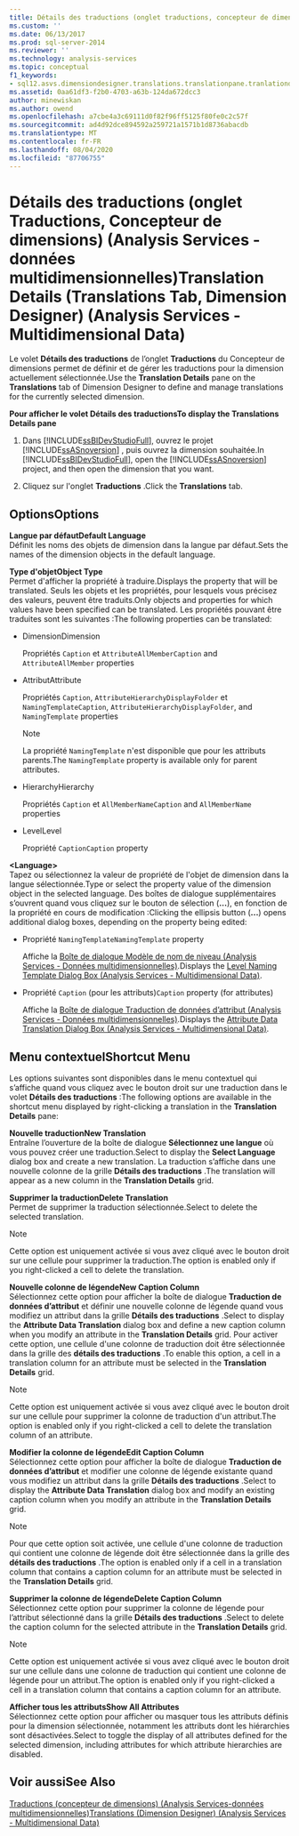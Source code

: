 ```yaml
---
title: Détails des traductions (onglet traductions, concepteur de dimensions) (Analysis Services-données multidimensionnelles) | Microsoft Docs
ms.custom: ''
ms.date: 06/13/2017
ms.prod: sql-server-2014
ms.reviewer: ''
ms.technology: analysis-services
ms.topic: conceptual
f1_keywords:
- sql12.asvs.dimensiondesigner.translations.translationpane.tranlationdetails.f1
ms.assetid: 0aa61df3-f2b0-4703-a63b-124da672dcc3
author: minewiskan
ms.author: owend
ms.openlocfilehash: a7cbe4a3c69111d0f82f96ff5125f80fe0c2c57f
ms.sourcegitcommit: ad4d92dce894592a259721a1571b1d8736abacdb
ms.translationtype: MT
ms.contentlocale: fr-FR
ms.lasthandoff: 08/04/2020
ms.locfileid: "87706755"
---
```

# <a name="translation-details-translations-tab-dimension-designer-analysis-services---multidimensional-data"></a><span data-ttu-id="d5f2a-102">Détails des traductions (onglet Traductions, Concepteur de dimensions) (Analysis Services - données multidimensionnelles)</span><span class="sxs-lookup"><span data-stu-id="d5f2a-102">Translation Details (Translations Tab, Dimension Designer) (Analysis Services - Multidimensional Data)</span></span>
  <span data-ttu-id="d5f2a-103">Le volet **Détails des traductions** de l’onglet **Traductions** du Concepteur de dimensions permet de définir et de gérer les traductions pour la dimension actuellement sélectionnée.</span><span class="sxs-lookup"><span data-stu-id="d5f2a-103">Use the **Translation Details** pane on the **Translations** tab of Dimension Designer to define and manage translations for the currently selected dimension.</span></span>  
  
 <span data-ttu-id="d5f2a-104">**Pour afficher le volet Détails des traductions**</span><span class="sxs-lookup"><span data-stu-id="d5f2a-104">**To display the Translations Details pane**</span></span>  
  
1.  <span data-ttu-id="d5f2a-105">Dans [!INCLUDE[ssBIDevStudioFull](../includes/ssbidevstudiofull-md.md)], ouvrez le projet [!INCLUDE[ssASnoversion](../includes/ssasnoversion-md.md)] , puis ouvrez la dimension souhaitée.</span><span class="sxs-lookup"><span data-stu-id="d5f2a-105">In [!INCLUDE[ssBIDevStudioFull](../includes/ssbidevstudiofull-md.md)], open the [!INCLUDE[ssASnoversion](../includes/ssasnoversion-md.md)] project, and then open the dimension that you want.</span></span>  
  
2.  <span data-ttu-id="d5f2a-106">Cliquez sur l'onglet **Traductions** .</span><span class="sxs-lookup"><span data-stu-id="d5f2a-106">Click the **Translations** tab.</span></span>  
  
## <a name="options"></a><span data-ttu-id="d5f2a-107">Options</span><span class="sxs-lookup"><span data-stu-id="d5f2a-107">Options</span></span>  
 <span data-ttu-id="d5f2a-108">**Langue par défaut**</span><span class="sxs-lookup"><span data-stu-id="d5f2a-108">**Default Language**</span></span>  
 <span data-ttu-id="d5f2a-109">Définit les noms des objets de dimension dans la langue par défaut.</span><span class="sxs-lookup"><span data-stu-id="d5f2a-109">Sets the names of the dimension objects in the default language.</span></span>  
  
 <span data-ttu-id="d5f2a-110">**Type d'objet**</span><span class="sxs-lookup"><span data-stu-id="d5f2a-110">**Object Type**</span></span>  
 <span data-ttu-id="d5f2a-111">Permet d'afficher la propriété à traduire.</span><span class="sxs-lookup"><span data-stu-id="d5f2a-111">Displays the property that will be translated.</span></span> <span data-ttu-id="d5f2a-112">Seuls les objets et les propriétés, pour lesquels vous précisez des valeurs, peuvent être traduits.</span><span class="sxs-lookup"><span data-stu-id="d5f2a-112">Only objects and properties for which values have been specified can be translated.</span></span> <span data-ttu-id="d5f2a-113">Les propriétés pouvant être traduites sont les suivantes :</span><span class="sxs-lookup"><span data-stu-id="d5f2a-113">The following properties can be translated:</span></span>  
  
-   <span data-ttu-id="d5f2a-114">Dimension</span><span class="sxs-lookup"><span data-stu-id="d5f2a-114">Dimension</span></span>  
  
     <span data-ttu-id="d5f2a-115">Propriétés `Caption` et `AttributeAllMember`</span><span class="sxs-lookup"><span data-stu-id="d5f2a-115">`Caption` and `AttributeAllMember` properties</span></span>  
  
-   <span data-ttu-id="d5f2a-116">Attribut</span><span class="sxs-lookup"><span data-stu-id="d5f2a-116">Attribute</span></span>  
  
     <span data-ttu-id="d5f2a-117">Propriétés `Caption`, `AttributeHierarchyDisplayFolder` et `NamingTemplate`</span><span class="sxs-lookup"><span data-stu-id="d5f2a-117">`Caption`, `AttributeHierarchyDisplayFolder`, and `NamingTemplate` properties</span></span>  
  
    > [!NOTE]  
    >  <span data-ttu-id="d5f2a-118">La propriété `NamingTemplate` n'est disponible que pour les attributs parents.</span><span class="sxs-lookup"><span data-stu-id="d5f2a-118">The `NamingTemplate` property is available only for parent attributes.</span></span>  
  
-   <span data-ttu-id="d5f2a-119">Hierarchy</span><span class="sxs-lookup"><span data-stu-id="d5f2a-119">Hierarchy</span></span>  
  
     <span data-ttu-id="d5f2a-120">Propriétés `Caption` et `AllMemberName`</span><span class="sxs-lookup"><span data-stu-id="d5f2a-120">`Caption` and `AllMemberName` properties</span></span>  
  
-   <span data-ttu-id="d5f2a-121">Level</span><span class="sxs-lookup"><span data-stu-id="d5f2a-121">Level</span></span>  
  
     <span data-ttu-id="d5f2a-122">Propriété `Caption`</span><span class="sxs-lookup"><span data-stu-id="d5f2a-122">`Caption` property</span></span>  
  
 **\<Language>**  
 <span data-ttu-id="d5f2a-123">Tapez ou sélectionnez la valeur de propriété de l'objet de dimension dans la langue sélectionnée.</span><span class="sxs-lookup"><span data-stu-id="d5f2a-123">Type or select the property value of the dimension object in the selected language.</span></span> <span data-ttu-id="d5f2a-124">Des boîtes de dialogue supplémentaires s’ouvrent quand vous cliquez sur le bouton de sélection (**...**), en fonction de la propriété en cours de modification :</span><span class="sxs-lookup"><span data-stu-id="d5f2a-124">Clicking the ellipsis button (**...**) opens additional dialog boxes, depending on the property being edited:</span></span>  
  
-   <span data-ttu-id="d5f2a-125">Propriété `NamingTemplate`</span><span class="sxs-lookup"><span data-stu-id="d5f2a-125">`NamingTemplate` property</span></span>  
  
     <span data-ttu-id="d5f2a-126">Affiche la [Boîte de dialogue Modèle de nom de niveau &#40;Analysis Services - Données multidimensionnelles&#41;](level-naming-template-dialog-box-analysis-services-multidimensional-data.md).</span><span class="sxs-lookup"><span data-stu-id="d5f2a-126">Displays the [Level Naming Template Dialog Box &#40;Analysis Services - Multidimensional Data&#41;](level-naming-template-dialog-box-analysis-services-multidimensional-data.md).</span></span>  
  
-   <span data-ttu-id="d5f2a-127">Propriété `Caption` (pour les attributs)</span><span class="sxs-lookup"><span data-stu-id="d5f2a-127">`Caption` property (for attributes)</span></span>  
  
     <span data-ttu-id="d5f2a-128">Affiche la [Boîte de dialogue Traduction de données d’attribut &#40;Analysis Services - Données multidimensionnelles&#41;](attribute-data-translation-dialog-box-analysis-services-multidimensional-data.md).</span><span class="sxs-lookup"><span data-stu-id="d5f2a-128">Displays the [Attribute Data Translation Dialog Box &#40;Analysis Services - Multidimensional Data&#41;](attribute-data-translation-dialog-box-analysis-services-multidimensional-data.md).</span></span>  
  
## <a name="shortcut-menu"></a><span data-ttu-id="d5f2a-129">Menu contextuel</span><span class="sxs-lookup"><span data-stu-id="d5f2a-129">Shortcut Menu</span></span>  
 <span data-ttu-id="d5f2a-130">Les options suivantes sont disponibles dans le menu contextuel qui s’affiche quand vous cliquez avec le bouton droit sur une traduction dans le volet **Détails des traductions** :</span><span class="sxs-lookup"><span data-stu-id="d5f2a-130">The following options are available in the shortcut menu displayed by right-clicking a translation in the **Translation Details** pane:</span></span>  
  
 <span data-ttu-id="d5f2a-131">**Nouvelle traduction**</span><span class="sxs-lookup"><span data-stu-id="d5f2a-131">**New Translation**</span></span>  
 <span data-ttu-id="d5f2a-132">Entraîne l’ouverture de la boîte de dialogue **Sélectionnez une langue** où vous pouvez créer une traduction.</span><span class="sxs-lookup"><span data-stu-id="d5f2a-132">Select to display the **Select Language** dialog box and create a new translation.</span></span> <span data-ttu-id="d5f2a-133">La traduction s’affiche dans une nouvelle colonne de la grille **Détails des traductions** .</span><span class="sxs-lookup"><span data-stu-id="d5f2a-133">The translation will appear as a new column in the **Translation Details** grid.</span></span>  
  
 <span data-ttu-id="d5f2a-134">**Supprimer la traduction**</span><span class="sxs-lookup"><span data-stu-id="d5f2a-134">**Delete Translation**</span></span>  
 <span data-ttu-id="d5f2a-135">Permet de supprimer la traduction sélectionnée.</span><span class="sxs-lookup"><span data-stu-id="d5f2a-135">Select to delete the selected translation.</span></span>  
  
> [!NOTE]  
>  <span data-ttu-id="d5f2a-136">Cette option est uniquement activée si vous avez cliqué avec le bouton droit sur une cellule pour supprimer la traduction.</span><span class="sxs-lookup"><span data-stu-id="d5f2a-136">The option is enabled only if you right-clicked a cell to delete the translation.</span></span>  
  
 <span data-ttu-id="d5f2a-137">**Nouvelle colonne de légende**</span><span class="sxs-lookup"><span data-stu-id="d5f2a-137">**New Caption Column**</span></span>  
 <span data-ttu-id="d5f2a-138">Sélectionnez cette option pour afficher la boîte de dialogue **Traduction de données d’attribut** et définir une nouvelle colonne de légende quand vous modifiez un attribut dans la grille **Détails des traductions** .</span><span class="sxs-lookup"><span data-stu-id="d5f2a-138">Select to display the **Attribute Data Translation** dialog box and define a new caption column when you modify an attribute in the **Translation Details** grid.</span></span> <span data-ttu-id="d5f2a-139">Pour activer cette option, une cellule d'une colonne de traduction doit être sélectionnée dans la grille des **détails des traductions** .</span><span class="sxs-lookup"><span data-stu-id="d5f2a-139">To enable this option, a cell in a translation column for an attribute must be selected in the **Translation Details** grid.</span></span>  
  
> [!NOTE]  
>  <span data-ttu-id="d5f2a-140">Cette option est uniquement activée si vous avez cliqué avec le bouton droit sur une cellule pour supprimer la colonne de traduction d'un attribut.</span><span class="sxs-lookup"><span data-stu-id="d5f2a-140">The option is enabled only if you right-clicked a cell to delete the translation column of an attribute.</span></span>  
  
 <span data-ttu-id="d5f2a-141">**Modifier la colonne de légende**</span><span class="sxs-lookup"><span data-stu-id="d5f2a-141">**Edit Caption Column**</span></span>  
 <span data-ttu-id="d5f2a-142">Sélectionnez cette option pour afficher la boîte de dialogue **Traduction de données d’attribut** et modifier une colonne de légende existante quand vous modifiez un attribut dans la grille **Détails des traductions** .</span><span class="sxs-lookup"><span data-stu-id="d5f2a-142">Select to display the **Attribute Data Translation** dialog box and modify an existing caption column when you modify an attribute in the **Translation Details** grid.</span></span>  
  
> [!NOTE]  
>  <span data-ttu-id="d5f2a-143"> Pour que cette option soit activée, une cellule d'une colonne de traduction qui contient une colonne de légende doit être sélectionnée dans la grille des **détails des traductions** .</span><span class="sxs-lookup"><span data-stu-id="d5f2a-143">The option is enabled only if a cell in a translation column that contains a caption column for an attribute must be selected in the **Translation Details** grid.</span></span>  
  
 <span data-ttu-id="d5f2a-144">**Supprimer la colonne de légende**</span><span class="sxs-lookup"><span data-stu-id="d5f2a-144">**Delete Caption Column**</span></span>  
 <span data-ttu-id="d5f2a-145">Sélectionnez cette option pour supprimer la colonne de légende pour l’attribut sélectionné dans la grille **Détails des traductions** .</span><span class="sxs-lookup"><span data-stu-id="d5f2a-145">Select to delete the caption column for the selected attribute in the **Translation Details** grid.</span></span>  
  
> [!NOTE]  
>  <span data-ttu-id="d5f2a-146">Cette option est uniquement activée si vous avez cliqué avec le bouton droit sur une cellule dans une colonne de traduction qui contient une colonne de légende pour un attribut.</span><span class="sxs-lookup"><span data-stu-id="d5f2a-146">The option is enabled only if you right-clicked a cell in a translation column that contains a caption column for an attribute.</span></span>  
  
 <span data-ttu-id="d5f2a-147">**Afficher tous les attributs**</span><span class="sxs-lookup"><span data-stu-id="d5f2a-147">**Show All Attributes**</span></span>  
 <span data-ttu-id="d5f2a-148">Sélectionnez cette option pour afficher ou masquer tous les attributs définis pour la dimension sélectionnée, notamment les attributs dont les hiérarchies sont désactivées.</span><span class="sxs-lookup"><span data-stu-id="d5f2a-148">Select to toggle the display of all attributes defined for the selected dimension, including attributes for which attribute hierarchies are disabled.</span></span>  
  
## <a name="see-also"></a><span data-ttu-id="d5f2a-149">Voir aussi</span><span class="sxs-lookup"><span data-stu-id="d5f2a-149">See Also</span></span>  
 [<span data-ttu-id="d5f2a-150">Traductions &#40;concepteur de dimensions&#41; &#40;Analysis Services-données multidimensionnelles&#41;</span><span class="sxs-lookup"><span data-stu-id="d5f2a-150">Translations &#40;Dimension Designer&#41; &#40;Analysis Services - Multidimensional Data&#41;</span></span>](translations-dimension-designer-analysis-services-multidimensional-data.md)  
  
  
